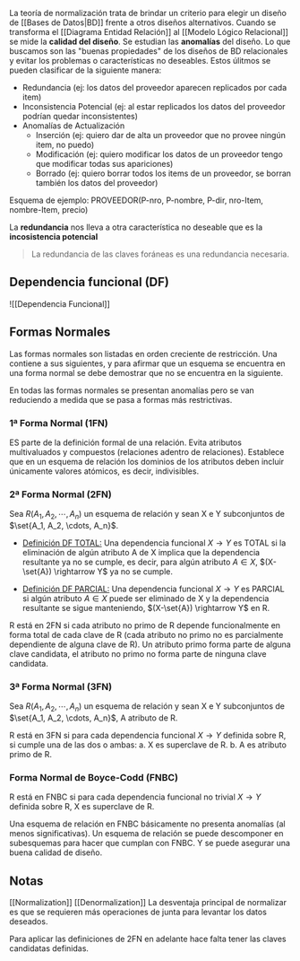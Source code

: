 La teoría de normalización trata de brindar un criterio para elegir un diseño de [[Bases de Datos|BD]] frente a otros diseños alternativos. Cuando se transforma el [[Diagrama Entidad Relación]] al [[Modelo Lógico Relacional]] se mide la **calidad del diseño**. Se estudian las **anomalías** del diseño. Lo que buscamos son las "buenas propiedades" de los diseños de BD relacionales y evitar los problemas o características no deseables. Estos úlitmos se pueden clasificar de la siguiente manera:

* Redundancia (ej: los datos del proveedor aparecen replicados por cada item)
* Inconsistencia Potencial (ej: al estar replicados los datos del proveedor podrían quedar inconsistentes)
* Anomalías de Actualización
	* Inserción (ej: quiero dar de alta un proveedor que no provee ningún item, no puedo)
	* Modificación (ej: quiero modificar los datos de un proveedor tengo que modificar todas sus apariciones)
	* Borrado (ej: quiero borrar todos los items de un proveedor, se borran también los datos del proveedor)

Esquema de ejemplo:
PROVEEDOR(P-nro, P-nombre, P-dir, nro-Item, nombre-Item, precio)

La **redundancia** nos lleva a otra característica no deseable que es la **incosistencia potencial**

> La redundancia de las claves foráneas es una redundancia necesaria.

## Dependencia funcional (DF)
![[Dependencia Funcional]]

## Formas Normales
Las formas normales son listadas en orden creciente de restricción. Una contiene a sus siguientes, y para afirmar que un esquema se encuentra en una forma normal se debe demostrar que no se encuentra en la siguiente.

En todas las formas normales se presentan anomalías pero se van reduciendo a medida que se pasa a formas más restrictivas.

### 1ª Forma Normal (1FN)
ES parte de la definición formal de una relación. Evita atributos multivaluados y compuestos (relaciones adentro de relaciones). Establece que en un esquema de relación los dominios de los atributos deben incluir únicamente valores atómicos, es decir, indivisibles.

### 2ª Forma Normal (2FN)
Sea $R(A_1, A_2, \cdots, A_n)$ un esquema de relación y sean X e Y subconjuntos de $\set{A_1, A_2, \cdots, A_n}$.

* <u>Definición DF TOTAL:</u> Una dependencia funcional $X \rightarrow Y$ es TOTAL si la eliminación de algún atributo A de X implica que la dependencia resultante ya no se cumple, es decir, para algún atributo $A \in X$, $(X-\set{A}) \rightarrow Y$ ya no se cumple.

* <u>Definición DF PARCIAL:</u> Una dependencia funcional $X \rightarrow Y$ es PARCIAL si algún atributo $A \in X$ puede ser eliminado de X y la dependencia resultante se sigue manteniendo, $(X-\set{A}) \rightarrow Y$ en R.

R está en 2FN si cada atributo no primo de R depende funcionalmente en forma total de cada clave de R (cada atributo no primo no es parcialmente dependiente de alguna clave de R). Un atributo primo forma parte de alguna clave candidata, el atributo no primo no forma parte de ninguna clave candidata.

### 3ª Forma Normal (3FN)
Sea $R(A_1, A_2, \cdots, A_n)$ un esquema de relación y sean X e Y subconjuntos de $\set{A_1, A_2, \cdots, A_n}$, A atributo de R.

R está en 3FN si para cada dependencia funcional $X \rightarrow Y$ definida sobre R, si cumple una de las dos o ambas:
	a. X es superclave de R.
	b. A es atributo primo de R.
	
### Forma Normal de Boyce-Codd (FNBC)
R está en FNBC si para cada dependencia funcional no trivial $X \rightarrow Y$ definida sobre R, X es superclave de R.

Una esquema de relación en FNBC básicamente no presenta anomalías (al menos significativas). Un esquema de relación se puede descomponer en subesquemas para hacer que cumplan con FNBC. Y se puede asegurar una buena calidad de diseño.

## Notas
[[Normalization]] [[Denormalization]]
La desventaja principal de normalizar es que se requieren más operaciones de junta para levantar los datos deseados.

Para aplicar las definiciones de 2FN en adelante hace falta tener las claves candidatas definidas.